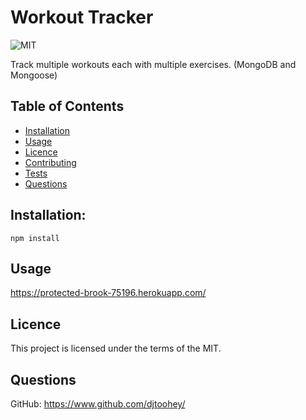 
# Workout Tracker
![MIT](https://img.shields.io/badge/licence-MIT-success?style=flat-square)

Track multiple workouts each with multiple exercises. (MongoDB and Mongoose)
    
## Table of Contents
* [Installation](#installation)
* [Usage](#usage)
* [Licence](#licence)
* [Contributing](#contributing)
* [Tests](#tests)
* [Questions](#questions)
    
    
## Installation:
    npm install
    
## Usage
https://protected-brook-75196.herokuapp.com/
    
## Licence
This project is licensed under the terms of the MIT.
    
## Questions
GitHub: https://www.github.com/djtoohey/

